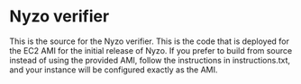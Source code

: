 # Nyzo verifier

This is the source for the Nyzo verifier. This is the code that is deployed for the EC2 AMI for the initial release of Nyzo. If you prefer to build from source instead of using the provided AMI, follow the instructions in instructions.txt, and your instance will be configured exactly as the AMI.
